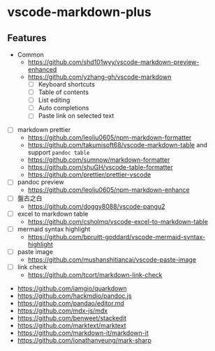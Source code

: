 # vscode-markdown-plus

## Features

- Common
  - https://github.com/shd101wyy/vscode-markdown-preview-enhanced
  - https://github.com/yzhang-gh/vscode-markdown
    - [ ] Keyboard shortcuts
    - [ ] Table of contents
    - [ ] List editing
    - [ ] Auto completions
    - [ ] Paste link on selected text
- [ ] markdown prettier
  - https://github.com/leoliu0605/npm-markdown-formatter
  - https://github.com/takumisoft68/vscode-markdown-table and support `pandoc table`
  - https://github.com/sumnow/markdown-formatter
  - https://github.com/shuGH/vscode-table-formatter
  - https://github.com/prettier/prettier-vscode
- [ ] pandoc preview
  - https://github.com/leoliu0605/npm-markdown-enhance
- [ ] 盤古之白
  - https://github.com/doggy8088/vscode-pangu2
- [ ] excel to markdown table
  - https://github.com/csholmq/vscode-excel-to-markdown-table
- [ ] mermaid syntax highlight
  - https://github.com/bpruitt-goddard/vscode-mermaid-syntax-highlight
- [ ] paste image
  - https://github.com/mushanshitiancai/vscode-paste-image
- [ ] link check
  - https://github.com/tcort/markdown-link-check
- https://github.com/iamgio/quarkdown
- https://github.com/hackmdio/pandoc.js
- https://github.com/pandao/editor.md
- https://github.com/mdx-js/mdx
- https://github.com/benweet/stackedit
- https://github.com/marktext/marktext
- https://github.com/markdown-it/markdown-it
- https://github.com/jonathanyeung/mark-sharp
